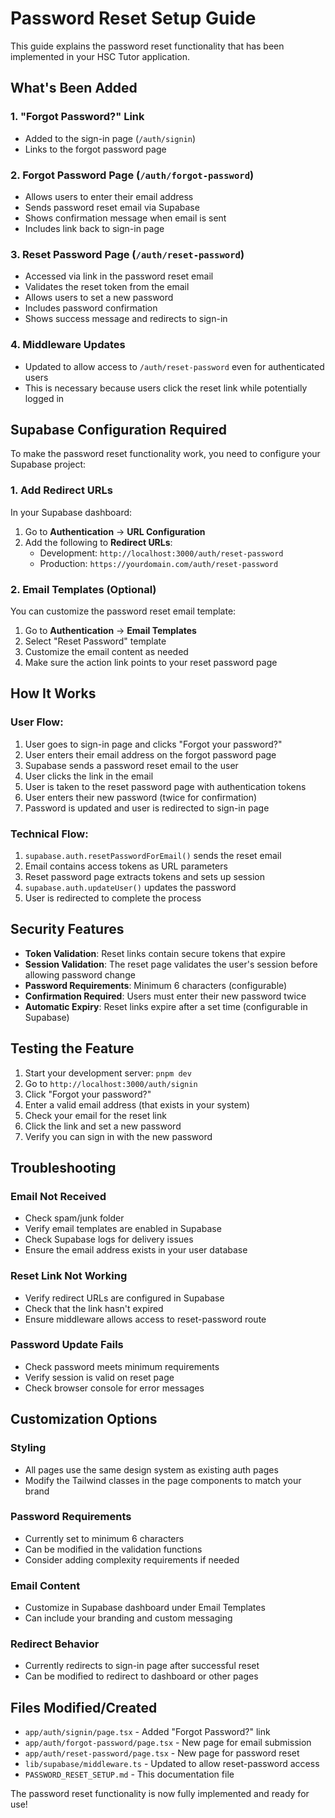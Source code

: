 # Password Reset Setup Guide

This guide explains the password reset functionality that has been implemented in your HSC Tutor application.

## What's Been Added

### 1. **"Forgot Password?" Link**
- Added to the sign-in page (`/auth/signin`)
- Links to the forgot password page

### 2. **Forgot Password Page** (`/auth/forgot-password`)
- Allows users to enter their email address
- Sends password reset email via Supabase
- Shows confirmation message when email is sent
- Includes link back to sign-in page

### 3. **Reset Password Page** (`/auth/reset-password`)
- Accessed via link in the password reset email
- Validates the reset token from the email
- Allows users to set a new password
- Includes password confirmation
- Shows success message and redirects to sign-in

### 4. **Middleware Updates**
- Updated to allow access to `/auth/reset-password` even for authenticated users
- This is necessary because users click the reset link while potentially logged in

## Supabase Configuration Required

To make the password reset functionality work, you need to configure your Supabase project:

### 1. **Add Redirect URLs**

In your Supabase dashboard:

1. Go to **Authentication** → **URL Configuration**
2. Add the following to **Redirect URLs**:
   - Development: `http://localhost:3000/auth/reset-password`
   - Production: `https://yourdomain.com/auth/reset-password`

### 2. **Email Templates (Optional)**

You can customize the password reset email template:

1. Go to **Authentication** → **Email Templates**
2. Select "Reset Password" template
3. Customize the email content as needed
4. Make sure the action link points to your reset password page

## How It Works

### User Flow:
1. User goes to sign-in page and clicks "Forgot your password?"
2. User enters their email address on the forgot password page
3. Supabase sends a password reset email to the user
4. User clicks the link in the email
5. User is taken to the reset password page with authentication tokens
6. User enters their new password (twice for confirmation)
7. Password is updated and user is redirected to sign-in page

### Technical Flow:
1. `supabase.auth.resetPasswordForEmail()` sends the reset email
2. Email contains access tokens as URL parameters
3. Reset password page extracts tokens and sets up session
4. `supabase.auth.updateUser()` updates the password
5. User is redirected to complete the process

## Security Features

- **Token Validation**: Reset links contain secure tokens that expire
- **Session Validation**: The reset page validates the user's session before allowing password change
- **Password Requirements**: Minimum 6 characters (configurable)
- **Confirmation Required**: Users must enter their new password twice
- **Automatic Expiry**: Reset links expire after a set time (configurable in Supabase)

## Testing the Feature

1. Start your development server: `pnpm dev`
2. Go to `http://localhost:3000/auth/signin`
3. Click "Forgot your password?"
4. Enter a valid email address (that exists in your system)
5. Check your email for the reset link
6. Click the link and set a new password
7. Verify you can sign in with the new password

## Troubleshooting

### Email Not Received
- Check spam/junk folder
- Verify email templates are enabled in Supabase
- Check Supabase logs for delivery issues
- Ensure the email address exists in your user database

### Reset Link Not Working
- Verify redirect URLs are configured in Supabase
- Check that the link hasn't expired
- Ensure middleware allows access to reset-password route

### Password Update Fails
- Check password meets minimum requirements
- Verify session is valid on reset page
- Check browser console for error messages

## Customization Options

### Styling
- All pages use the same design system as existing auth pages
- Modify the Tailwind classes in the page components to match your brand

### Password Requirements
- Currently set to minimum 6 characters
- Can be modified in the validation functions
- Consider adding complexity requirements if needed

### Email Content
- Customize in Supabase dashboard under Email Templates
- Can include your branding and custom messaging

### Redirect Behavior
- Currently redirects to sign-in page after successful reset
- Can be modified to redirect to dashboard or other pages

## Files Modified/Created

- `app/auth/signin/page.tsx` - Added "Forgot Password?" link
- `app/auth/forgot-password/page.tsx` - New page for email submission
- `app/auth/reset-password/page.tsx` - New page for password reset
- `lib/supabase/middleware.ts` - Updated to allow reset-password access
- `PASSWORD_RESET_SETUP.md` - This documentation file

The password reset functionality is now fully implemented and ready for use!